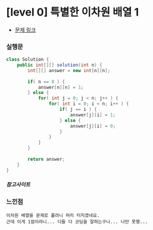 # [level 0] 특별한 이차원 배열 1

* [문제 링크](https://school.programmers.co.kr/learn/courses/30/lessons/181833)


### 실행문
```java
class Solution {
    public int[][] solution(int n) {
        int[][] answer = new int[n][n];
        
        if( n == 0 ) {
            answer[n][n] = 1;
        } else {
            for( int j = 0; j < n; j++ ) {
                for( int i = 0; i < n; i++ ) {
                    if( j == i ) {        
                        answer[j][i] = 1;
                    } else {
                        answer[j][i] = 0;
                    }
                }   
            }    
        }
        
        return answer;
    }
}
```

##### 참고사이트


### 느낀점
```
이차원 배열을 문제로 풀려니 머리 터지겠네요.
근데 이게 1점이라니... 다들 다 코딩을 잘하는구나... 나만 못행...
``` 